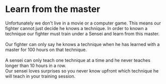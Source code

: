 # Learn from the master

Unfortunately we don't live in a movie or a computer game. This means our fighter cannot just decide he knows a technique.
In order to known a technique our fighter must train under a Sensei and learn from this master.
<br/>
<br/>
Our fighter can only say he knows a technique when he has learned with a master for 100 hours on that technique.
<br/>
<br/>
A sensei can only teach one technique at a time and he never teaches longer than 10 hours in a row.
<br/>
Our sensei loves surprises so you never know upfront which technique he will teach in your training session.